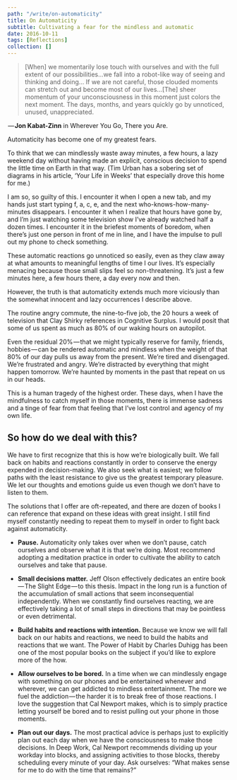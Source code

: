 ```yaml
---
path: "/write/on-automaticity"
title: On Automaticity
subtitle: Cultivating a fear for the mindless and automatic
date: 2016-10-11
tags: [Reflections]
collection: []
---
```


> [When] we momentarily lose touch with ourselves and with the full extent of our possibilities…we fall into a robot-like way of seeing and thinking and doing… If we are not careful, those clouded moments can stretch out and become most of our lives…[The] sheer momentum of your unconsciousness in this moment just colors the next moment. The days, months, and years quickly go by unnoticed, unused, unappreciated.

 — **Jon Kabat-Zinn** in Wherever You Go, There you Are.

Automaticity has become one of my greatest fears.

To think that we can mindlessly waste away minutes, a few hours, a lazy weekend day without having made an explicit, conscious decision to spend the little time on Earth in that way. (Tim Urban has a sobering set of diagrams in his article, ‘Your Life in Weeks’ that especially drove this home for me.)

I am so, so guilty of this. I encounter it when I open a new tab, and my hands just start typing f, a, c, e, and the next who-knows-how-many-minutes disappears. I encounter it when I realize that hours have gone by, and I’m just watching some television show I’ve already watched half a dozen times. I encounter it in the briefest moments of boredom, when there’s just one person in front of me in line, and I have the impulse to pull out my phone to check something.

These automatic reactions go unnoticed so easily, even as they claw away at what amounts to meaningful lengths of time I our lives. It’s especially menacing because those small slips feel so non-threatening. It’s just a few minutes here, a few hours there, a day every now and then.

However, the truth is that automaticity extends much more viciously than the somewhat innocent and lazy occurrences I describe above.

The routine angry commute, the nine-to-five job, the 20 hours a week of television that Clay Shirky references in Cognitive Surplus. I would posit that some of us spent as much as 80% of our waking hours on autopilot.

Even the residual 20% — that we might typically reserve for family, friends, hobbies — can be rendered automatic and mindless when the weight of that 80% of our day pulls us away from the present. We’re tired and disengaged. We’re frustrated and angry. We’re distracted by everything that might happen tomorrow. We’re haunted by moments in the past that repeat on us in our heads.

This is a human tragedy of the highest order. These days, when I have the mindfulness to catch myself in those moments, there is immense sadness and a tinge of fear from that feeling that I’ve lost control and agency of my own life.

## So how do we deal with this?

We have to first recognize that this is how we’re biologically built. We fall back on habits and reactions constantly in order to conserve the energy expended in decision-making. We also seek what is easiest; we follow paths with the least resistance to give us the greatest temporary pleasure. We let our thoughts and emotions guide us even though we don’t have to listen to them.

The solutions that I offer are oft-repeated, and there are dozen of books I can reference that expand on these ideas with great insight. I still find myself constantly needing to repeat them to myself in order to fight back against automaticity.

- **Pause.** Automaticity only takes over when we don’t pause, catch ourselves and observe what it is that we’re doing. Most recommend adopting a meditation practice in order to cultivate the ability to catch ourselves and take that pause.

- **Small decisions matter.** Jeff Olson effectively dedicates an entire book — The Slight Edge — to this thesis. Impact in the long run is a function of the accumulation of small actions that seem inconsequential independently. When we constantly find ourselves reacting, we are effectively taking a lot of small steps in directions that may be pointless or even detrimental.

- **Build habits and reactions with intention.** Because we know we will fall back on our habits and reactions, we need to build the habits and reactions that we want. The Power of Habit by Charles Duhigg has been one of the most popular books on the subject if you’d like to explore more of the how.

- **Allow ourselves to be bored.** In a time when we can mindlessly engage with something on our phones and be entertained whenever and wherever, we can get addicted to mindless entertainment. The more we fuel the addiction — the harder it is to break free of those reactions. I love the suggestion that Cal Newport makes, which is to simply practice letting yourself be bored and to resist pulling out your phone in those moments.

- **Plan out our days.** The most practical advice is perhaps just to explicitly plan out each day when we have the consciousness to make those decisions. In Deep Work, Cal Newport recommends dividing up your workday into blocks, and assigning activities to those blocks, thereby scheduling every minute of your day. Ask ourselves: “What makes sense for me to do with the time that remains?”
